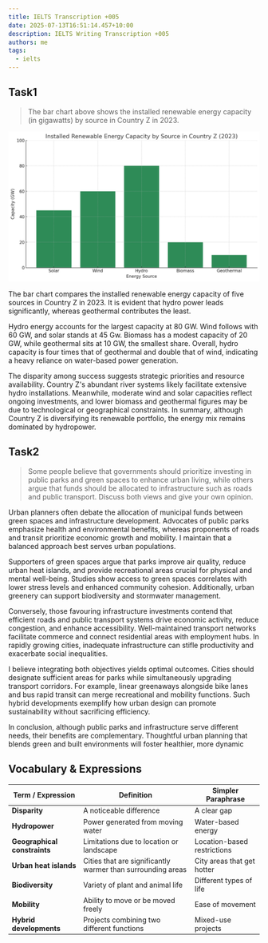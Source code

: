 ```yaml
---
title: IELTS Transcription +005
date: 2025-07-13T16:51:14.457+10:00
description: IELTS Writing Transcription +005
authors: me
tags:
  - ielts
---
```


## Task1

> The bar chart above shows the installed renewable energy capacity (in gigawatts) by source in Country Z in 2023.

![task1](./assets/ielts-transcription-005.png)

The bar chart compares the installed renewable energy capacity of five sources in Country Z in 2023. It is evident that hydro power leads significantly, whereas geothermal contributes the least.

Hydro energy accounts for the largest capacity at 80 GW. Wind follows with 60 GW, and solar stands at 45 Gw. Biomass has a modest capacity of 20 GW, while geothermal sits at 10 GW, the smallest share. Overall, hydro capacity is four times that of geothermal and double that of wind, indicating a heavy reliance on water-based power generation.

The disparity among success suggests strategic priorities and resource availability. Country Z's abundant river systems likely facilitate extensive hydro installations. Meanwhile, moderate wind and solar capacities reflect ongoing investments, and lower biomass and geothermal figures may be due to technological or geographical constraints. In summary, although Country Z is diversifying its renewable portfolio, the energy mix remains dominated by hydropower.

## Task2

> Some people believe that governments should prioritize investing in public parks and green spaces to enhance urban living, while others argue that funds should be allocated to infrastructure such as roads and public transport.
> Discuss both views and give your own opinion.

Urban planners often debate the allocation of municipal funds between green spaces and infrastructure development. Advocates of public parks emphasize health and environmental benefits, whereas proponents of roads and transit prioritize economic growth and mobility. I maintain that a balanced approach best serves urban populations.

Supporters of green spaces argue that parks improve air quality, reduce urban heat islands, and provide recreational areas crucial for physical and mental well-being. Studies show access to green spaces correlates with lower stress levels and enhanced community cohesion. Additionally, urban greenery can support biodiversity and stormwater management.

Conversely, those favouring infrastructure investments contend that efficient roads and public transport systems drive economic activity, reduce congestion, and enhance accessibility. Well-maintained transport networks facilitate commerce and connect residential areas with employment hubs. In rapidly growing cities, inadequate infrastructure can stifle productivity and exacerbate social inequalities.

I believe integrating both objectives yields optimal outcomes. Cities should designate sufficient areas for parks while simultaneously upgrading transport corridors. For example, linear greenaways alongside bike lanes and bus rapid transit can merge recreational and mobility functions. Such hybrid developments exemplify how urban design can promote sustainability without sacrificing efficiency.

In conclusion, although public parks and infrastructure serve different needs, their benefits are complementary. Thoughtful urban planning that blends green and built environments will foster healthier, more dynamic

## Vocabulary & Expressions

| Term / Expression | Definition | Simpler Paraphrase |
| --- | --- | --- |
| **Disparity** | A noticeable difference | A clear gap |
| **Hydropower** | Power generated from moving water | Water-based energy |
| **Geographical constraints** | Limitations due to location or landscape | Location-based restrictions |
| **Urban heat islands** | Cities that are significantly warmer than surrounding areas | City areas that get hotter |
| **Biodiversity** | Variety of plant and animal life | Different types of life |
| **Mobility** | Ability to move or be moved freely | Ease of movement |
| **Hybrid developments** | Projects combining two different functions | Mixed-use projects |
